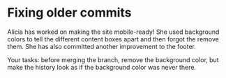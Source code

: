 # Fixing older commits

Alicia has worked on making the site mobile-ready! She used background
colors to tell the different content boxes apart and then forgot the
remove them. She has also committed another improvement to the footer.

Your tasks: before merging the branch, remove the background color, but
make the history look as if the background color was never there. 



